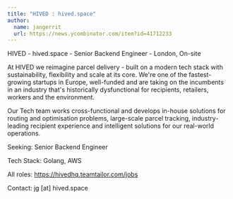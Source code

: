 ```yaml
---
title: "HIVED : hived.space"
author:
  name: jangerrit
  url: https://news.ycombinator.com/item?id=41712233
---
```

HIVED - hived.space - Senior Backend Engineer - London, On-site

At HIVED we reimagine parcel delivery - built on a modern tech stack with sustainability, flexibility and scale at its core. We&#x27;re one of the fastest-growing startups in Europe, well-funded and are taking on the incumbents in an industry that&#x27;s historically dysfunctional for recipients, retailers, workers and the environment.

Our Tech team works cross-functional and develops in-house solutions for routing and optimisation problems, large-scale parcel tracking, industry-leading recipient experience and intelligent solutions for our real-world operations.

Seeking: Senior Backend Engineer

Tech Stack: Golang, AWS

All roles: <a href="https:&#x2F;&#x2F;hivedhq.teamtailor.com&#x2F;jobs" rel="nofollow">https:&#x2F;&#x2F;hivedhq.teamtailor.com&#x2F;jobs</a>

Contact: jg [at] hived.space
<JobApplication />
